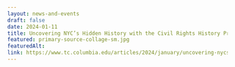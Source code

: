 ```yaml
---
layout: news-and-events
draft: false
date: 2024-01-11
title: Uncovering NYC’s Hidden History with the Civil Rights History Project
featured: primary-source-collage-sm.jpg
featuredAlt:
link: https://www.tc.columbia.edu/articles/2024/january/uncovering-nycs-hidden-history-with-the-civil-rights-history-project/
---
```

